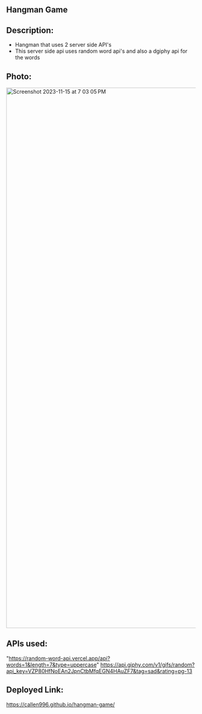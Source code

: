 ## Hangman Game 

## Description:
* Hangman that uses 2 server side API's
* This server side api uses random word api's and also a dgiphy api for the words
## Photo:
<img width="1440" alt="Screenshot 2023-11-15 at 7 03 05 PM" src="https://github.com/callen996/hangman-game/assets/145404862/825cc3ca-2e21-4fd5-928c-d079bb7b2c3c">

## APIs used:
"https://random-word-api.vercel.app/api?words=1&length=7&type=uppercase"
https://api.giphy.com/v1/gifs/random?api_key=VZP80HfNoEAn2JpnCtbMfqEGN4HAuZF7&tag=sad&rating=pg-13

## Deployed Link:
https://callen996.github.io/hangman-game/
